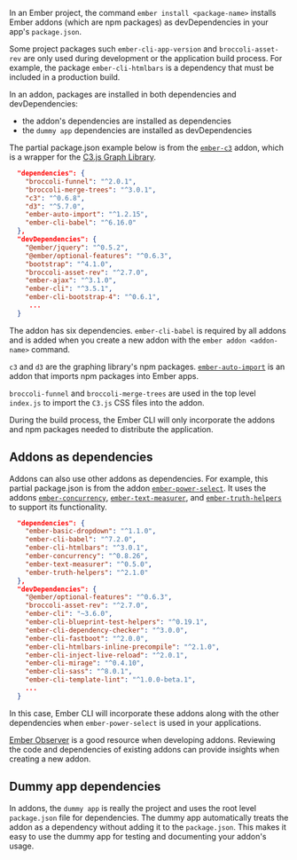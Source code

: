 In an Ember project, the command `ember install <package-name>` installs Ember addons (which are npm packages) as devDependencies in your app's `package.json`.

Some project packages such `ember-cli-app-version` and `broccoli-asset-rev` are only used during development or the application build process. For example, the package `ember-cli-htmlbars` is a dependency that must be included in a production build. 

In an addon, packages are installed in both dependencies and devDependencies:

- the addon's dependencies are installed as dependencies
- the `dummy app` dependencies are installed as devDependencies  

The partial package.json example below is from the [`ember-c3`](https://github.com/Glavin001/ember-c3) addon, which is a wrapper for the [C3.js Graph Library](https://c3js.org/).


```json
  "dependencies": {
    "broccoli-funnel": "^2.0.1",
    "broccoli-merge-trees": "^3.0.1",
    "c3": "^0.6.8",
    "d3": "^5.7.0",
    "ember-auto-import": "^1.2.15",
    "ember-cli-babel": "^6.16.0"
  },
  "devDependencies": {
    "@ember/jquery": "^0.5.2",
    "@ember/optional-features": "^0.6.3",
    "bootstrap": "^4.1.0",
    "broccoli-asset-rev": "^2.7.0",
    "ember-ajax": "^3.1.0",
    "ember-cli": "^3.5.1",
    "ember-cli-bootstrap-4": "^0.6.1",
     ...
  }
```
The addon has six dependencies. `ember-cli-babel` is required by all addons and is added when you create a new addon with the `ember addon <addon-name>` command.

`c3` and `d3` are the graphing library's npm packages. [`ember-auto-import`](https://github.com/ef4/ember-auto-import) is an addon that imports npm packages into Ember apps. 

`broccoli-funnel` and `broccoli-merge-trees` are used in the top level `index.js` to import the `C3.js` CSS files into the addon.

During the build process, the Ember CLI will only incorporate the addons and npm packages needed to distribute the application.

## Addons as dependencies

Addons can also use other addons as dependencies. For example, this partial package.json is from the addon [`ember-power-select`](https://ember-power-select.com). It uses the addons [`ember-concurrency`](http://ember-concurrency.com/docs/introduction/), [`ember-text-measurer`](https://github.com/cibernox/ember-text-measurer), and [`ember-truth-helpers`](https://github.com/jmurphyau/ember-truth-helpers) to support its functionality.

```json
  "dependencies": {
    "ember-basic-dropdown": "^1.1.0",
    "ember-cli-babel": "^7.2.0",
    "ember-cli-htmlbars": "^3.0.1",
    "ember-concurrency": "^0.8.26",
    "ember-text-measurer": "^0.5.0",
    "ember-truth-helpers": "^2.1.0"
  },
  "devDependencies": {
    "@ember/optional-features": "^0.6.3",
    "broccoli-asset-rev": "^2.7.0",
    "ember-cli": "~3.6.0",
    "ember-cli-blueprint-test-helpers": "^0.19.1",
    "ember-cli-dependency-checker": "^3.0.0",
    "ember-cli-fastboot": "^2.0.0",
    "ember-cli-htmlbars-inline-precompile": "^2.1.0",
    "ember-cli-inject-live-reload": "^2.0.1",
    "ember-cli-mirage": "^0.4.10",
    "ember-cli-sass": "^8.0.1",
    "ember-cli-template-lint": "^1.0.0-beta.1",
    ...
  }
```

In this case, Ember CLI will incorporate these addons along with the other dependencies when `ember-power-select` is used in your applications.

[Ember Observer](https://emberobserver.com) is a good resource when developing addons. Reviewing the code and dependencies of existing addons can provide insights when creating a new addon.

## Dummy app dependencies

In addons, the `dummy app` is really the project and uses the root level `package.json` file for dependencies. The dummy app automatically treats the addon as a dependency without adding it to the `package.json`. This makes it easy to use the dummy app for testing and documenting your addon's usage.


<!-- The wrapper example should include more information on dependencies in addons  -->
